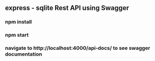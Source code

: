 ## express - sqlite Rest API using Swagger

### npm install

### npm start

### navigate to http://localhost:4000/api-docs/ to see swagger documentation
